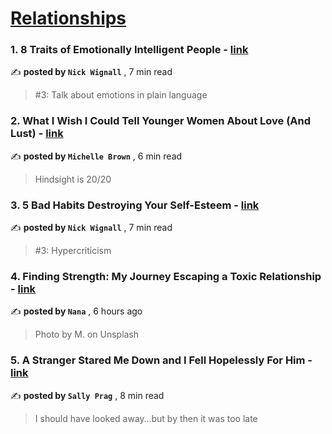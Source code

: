 
<h1><a href=https://medium.com/tag/relationships/recommended target="_blank" rel="noopener noreferrer">Relationships</a></h1>
<h3>1. 8 Traits of Emotionally Intelligent People - <a href=https://medium.com/@nickwignall/8-traits-of-emotionally-intelligent-people-cbb424261160?source=tag_recommended_feed---------0-84----------relationships----------c7e7a8ae_5dc4_4242_9fa2_a17105a5f24e------- target="_blank" rel="noopener noreferrer">link</a></h3>

✍️ **posted by `Nick Wignall`** <date> , 7 min read</date>

<blockquote>#3: Talk about emotions in plain language</blockquote>

<h3>2. What I Wish I Could Tell Younger Women About Love (And Lust) - <a href=https://medium.com/heart-affairs/what-i-wish-i-could-tell-younger-women-about-love-and-lust-d390193df192?source=tag_recommended_feed---------1-107----------relationships----------c7e7a8ae_5dc4_4242_9fa2_a17105a5f24e------- target="_blank" rel="noopener noreferrer">link</a></h3>

✍️ **posted by `Michelle Brown`** <date> , 6 min read</date>

<blockquote>Hindsight is 20/20</blockquote>

<h3>3. 5 Bad Habits Destroying Your Self-Esteem - <a href=https://medium.com/@nickwignall/5-bad-habits-destroying-your-self-esteem-56abd2dcc6b2?source=tag_recommended_feed---------2-85----------relationships----------c7e7a8ae_5dc4_4242_9fa2_a17105a5f24e------- target="_blank" rel="noopener noreferrer">link</a></h3>

✍️ **posted by `Nick Wignall`** <date> , 7 min read</date>

<blockquote>#3: Hypercriticism</blockquote>

<h3>4. Finding Strength: My Journey Escaping a Toxic Relationship - <a href=https://medium.com/@nana23/finding-strength-my-journey-escaping-a-toxic-relationship-e5989fc4ce0e?source=tag_recommended_feed---------3-84----------relationships----------c7e7a8ae_5dc4_4242_9fa2_a17105a5f24e------- target="_blank" rel="noopener noreferrer">link</a></h3>

✍️ **posted by `Nana`** <date> , 6 hours ago</date>

<blockquote>Photo by M. on Unsplash</blockquote>

<h3>5. A Stranger Stared Me Down and I Fell Hopelessly For Him - <a href=https://medium.com/age-of-empathy/a-stranger-stared-me-down-and-i-fell-hopelessly-for-him-292b146e6aac?source=tag_recommended_feed---------4-107----------relationships----------c7e7a8ae_5dc4_4242_9fa2_a17105a5f24e------- target="_blank" rel="noopener noreferrer">link</a></h3>

✍️ **posted by `Sally Prag`** <date> , 8 min read</date>

<blockquote>I should have looked away…but by then it was too late</blockquote>

